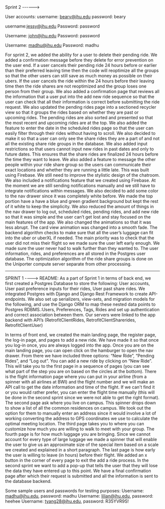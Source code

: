 Sprint 2 ------>

User accounts:
username: beary@jhu.edu 
password: beary

username:jessy@jhu.edu
Password: password

Username: john@jhu.edu
Password: password

Username: madhu@jhu.edu
Password: madhu

For sprint 2, we added the ability for a user to delete their pending ride. We added a confirmation message before they delete for error prevention on the user end. If a user cancels their pending ride 24 hours before or earlier than their preferred leaving time then the code will reoptimize all the groups so that the other users can still save as much money as possible on their ubers. If the user cancels the ride within the 24 hours before their leaving time then the ride shares are not reoptimized and the group loses one person from their group. We also added a confirmation page that reviews all the information that a user put into the add new ride sequence so that the user can check that all their information is correct before submitting the ride request. We also updated the pending rides page into a sectioned recycler view so that it groups the rides based on whether they are past or upcoming rides. The pending rides are also sorted and presented so that the most recent and upcoming rides are at the top. We also added the feature to enter the date in the scheduled rides page so that the user can easily filter through their rides without having to scroll. We also decided to make it so that a user can only see the share rides they are a part of and not all the existing share ride groups in the database. We also added input restrictions so that users cannot input new rides in past dates and only to future dates. This ensures that the share rides are finalized 24 hours before the time they want to leave. We also added a feature to message the other people within your ride share group so the users can communicate their exact locations and whether they are running a little late. This was built using Firebase. We still need to improve the stylistic design of the chatroom. We also included a notifications feature that we created using Firebase. At the moment we are still sending notifications manually and we still have to integrate notifications within messages. We also decided to add some color to the nav drawer since it was completely white before. We made the top portion have a have a blue and green gradient background but kept the rest of it white to keep the simplicity. We also reduced the amount of things in the nav drawer to log out, scheduled rides, pending rides, and add new ride so that it was simple and the user can’t get lost and stay focused on the main features of the app. We also changed the animations so that it was less abrupt. The card view animation was changed into a smooth fade. The backend algorithm checks to make sure that all the user’s luggage can fit into the uber or uberXL if needed. The main priority was to check that the user did not miss their flight so we made sure the user left early enough. We made sure the user never had to walk further than they wanted to. The user information, rides, and preferences are all stored in the Postgres user database. The optimization algorithm of the ride share groups is done on the Uniporter compute server separate from other processing. 

_________________________________________________________________________________

SPRINT 1 ----> 
README: As a part of Sprint 1 in terms of back end, we first created a Postgres Database to store the following: User accounts, User past preference inputs for their rides, User past share rides. We integrated Postgres with Django and Django Rest Framework to create API-endpoints. We also set up serializers, view-sets, and migration models for the following, and use the Django ORM to map these nested data points to Postgres RDBMS.:Users, Preferences, Tags, Rides and set up authentication and correct association between them. Our servers were linked to the app backend with API’s (RetrofitClientRides, RetrofitClientSharerides, RetrofitClientUser) 

In terms of front end, we created the main landing page, the register page, the log-in page, and pages to add a new ride. We have made it so that once you log-in once, you are always logged into the app. Once you are on the main landing page, you can open click on the hamburger to open the nav drawer. From there we have included three options: “New Ride”, “Pending Rides”, and “Log out”. You can add a new ride by clicking on “New Ride”. This will take you to the first page in a sequence of pages (you can see what part of the step you are on based on the circles at the bottom). There is the flight information page where you can put in your airline (from a spinner with all airlines at BWI) and the flight number and we will make an API call to get the date information and time of the flight. If we can't find it or you would rather prefer, you can enter the flight time manually (this will be done in the second sprint since we were not able to get the right format). The second page ask where you live on campus. This spinner drops down to show a list of all the common residences on campus. We took out the option for them to manually enter an address since it would involve a lot of working converting the address to GPS coordinates we use to calculate the optimal meeting location. The third page takes you to where you can customize how much you are willing to walk to meet with your group. The fourth page is for how much luggage you are bringing. Since we cannot account for every type of large luggage we made a spinner that will enable the user to give us an approximate size of the special item based on a scale we created and explained in a short paragraph. The last page is how early the user is willing to leave (in hours) before their flight. We added an x button in the corner of every page to exit the add a ride process. In the second sprint we want to add a pop-up that tells the user that they will lose the data they have entered up to this point. We have a final confirmation page after which their request is submitted and all the information is sent to the database backend. 


Some sample users and passwords for testing purposes:
Username: madhu@jhu.edu, password: madhu
Username: lilian@jhu.edu, password: heehee
Username: tyang28@jhu.edu, password: R35YVR9S!